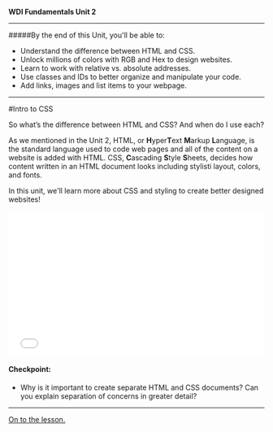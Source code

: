**WDI Fundamentals Unit 2**

---

#####By the end of this Unit, you'll be able to:

* Understand the difference between HTML and CSS.
* Unlock millions of colors with RGB and Hex to design websites.
* Learn to work with relative vs. absolute addresses.
* Use classes and IDs to better organize and manipulate your code.
* Add links, images and list items to your webpage.


---
#Intro to CSS

So what’s the difference between HTML and CSS? And when do I use each?

As we mentioned in the Unit 2, HTML, or **H**yper**T**ext **M**arkup **L**anguage, is the standard language used to code web pages and all of the content on a website is added with HTML. CSS, **C**ascading **S**tyle **S**heets, decides how content written in an HTML document looks including stylisti layout, colors, and fonts.

In this unit, we'll learn more about CSS and styling to create better designed websites!

<div class="wistia_responsive_padding" style="padding:56.25% 0 0 0;position:relative;"><div class="wistia_responsive_wrapper" style="height:100%;left:0;position:absolute;top:0;width:100%;"><iframe src="//fast.wistia.net/embed/iframe/32r0wluyl3?seo=false&videoFoam=true" allowtransparency="true" frameborder="0" scrolling="no" class="wistia_embed" name="wistia_embed" allowfullscreen mozallowfullscreen webkitallowfullscreen oallowfullscreen msallowfullscreen width="100%" height="100%"></iframe></div></div>
<script src="//fast.wistia.net/assets/external/E-v1.js" async></script>

#### Checkpoint:

* Why is it important to create separate HTML and CSS documents? Can you explain separation of concerns in greater detail?

---

[On to the lesson.](02_lesson.md)
